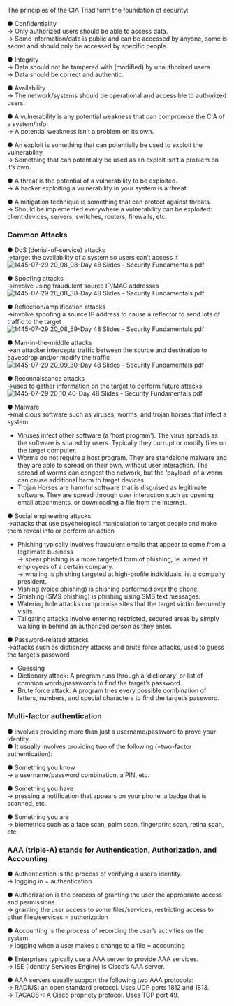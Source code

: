The principles of the CIA Triad form the foundation of security:

● Confidentiality  
→ Only authorized users should be able to access data.  
→ Some information/data is public and can be accessed by anyone, some is secret and should only be accessed by specific people.

● Integrity  
→ Data should not be tampered with (modified) by unauthorized users.  
→ Data should be correct and authentic.

● Availability  
→ The network/systems should be operational and accessible to authorized users.

● A vulnerability is any potential weakness that can compromise the CIA of a system/info.  
→ A potential weakness isn’t a problem on its own.

● An exploit is something that can potentially be used to exploit the vulnerability.  
→ Something that can potentially be used as an exploit isn’t a problem on it’s own.

● A threat is the potential of a vulnerability to be exploited.  
→ A hacker exploiting a vulnerability in your system is a threat.

● A mitigation technique is something that can protect against threats.  
→ Should be implemented everywhere a vulnerability can be exploited: client devices, servers, switches, routers, firewalls, etc.

###  Common Attacks

● DoS (denial-of-service) attacks  
→target the availability of a system so users can’t access it  
![1445-07-29 20_08_08-Day 48 Slides - Security Fundamentals pdf](https://github.com/0xVoLk/CCNA-Note/assets/100092212/9b33487d-5ff5-4471-92f9-b9fcb01cd32c)


● Spoofing attacks  
→involve using fraudulent source IP/MAC addresses  
![1445-07-29 20_08_38-Day 48 Slides - Security Fundamentals pdf](https://github.com/0xVoLk/CCNA-Note/assets/100092212/e90a0f7a-ed08-4c72-a894-96f2648d885d)


● Reflection/amplification attacks  
→involve spoofing a source IP address to cause a reflector to send lots of traffic to the target  
![1445-07-29 20_08_59-Day 48 Slides - Security Fundamentals pdf](https://github.com/0xVoLk/CCNA-Note/assets/100092212/63599500-a2e7-4713-a562-ac0a25ef768b)


● Man-in-the-middle attacks  
→an attacker intercepts traffic between the source and destination to eavesdrop and/or modify the traffic  
![1445-07-29 20_09_30-Day 48 Slides - Security Fundamentals pdf](https://github.com/0xVoLk/CCNA-Note/assets/100092212/8ea4e263-972d-49e0-87ef-971564a5aaa2)


● Reconnaissance attacks  
→used to gather information on the target to perform future attacks  
![1445-07-29 20_10_40-Day 48 Slides - Security Fundamentals pdf](https://github.com/0xVoLk/CCNA-Note/assets/100092212/fa8fa938-267b-436f-9f5e-2c1df455df28)


● Malware  
→malicious software such as viruses, worms, and trojan horses that infect a system  
- Viruses infect other software (a ‘host program’). The virus spreads as the software is shared by users. Typically they corrupt or modify files on the target computer.  
- Worms do not require a host program. They are standalone malware and they are able to spread on their own, without user interaction. The spread of worms can congest the network, but the ‘payload’ of a worm can cause additional harm to target devices.  
- Trojan Horses are harmful software that is disguised as legitimate software. They are spread through user interaction such as opening email attachments, or downloading a file from the Internet.

● Social engineering attacks  
→attacks that use psychological manipulation to target people and make them reveal info or perform an action  
- Phishing typically involves fraudulent emails that appear to come from a legitimate business  
  → spear phishing is a more targeted form of phishing, ie. aimed at employees of a certain company.  
  → whaling is phishing targeted at high-profile individuals, ie. a company president.
- Vishing (voice phishing) is phishing performed over the phone.
- Smishing (SMS phishing) is phishing using SMS text messages.
- Watering hole attacks compromise sites that the target victim frequently visits.
- Tailgating attacks involve entering restricted, secured areas by simply walking in behind an authorized person as they enter.

● Password-related attacks  
→attacks such as dictionary attacks and brute force attacks, used to guess the target’s password  
- Guessing  
- Dictionary attack: A program runs through a ‘dictionary’ or list of common words/passwords to find the target’s password.  
- Brute force attack: A program tries every possible combination of letters, numbers, and special characters to find the target’s password.


###  Multi-factor authentication 

● involves providing more than just a username/password to prove your identity.  
● It usually involves providing two of the following (=two-factor authentication):

● Something you know  
→ a username/password combination, a PIN, etc.

● Something you have  
→ pressing a notification that appears on your phone, a badge that is scanned, etc.

● Something you are  
→ biometrics such as a face scan, palm scan, fingerprint scan, retina scan, etc.


###  AAA (triple-A) stands for Authentication, Authorization, and Accounting

● Authentication is the process of verifying a user’s identity.  
→ logging in = authentication

● Authorization is the process of granting the user the appropriate access and permissions.  
→ granting the user access to some files/services, restricting access to other files/services = authorization

● Accounting is the process of recording the user’s activities on the system.  
→ logging when a user makes a change to a file = accounting

● Enterprises typically use a AAA server to provide AAA services.  
→ ISE (Identity Services Engine) is Cisco’s AAA server.

● AAA servers usually support the following two AAA protocols:  
→ RADIUS: an open standard protocol. Uses UDP ports 1812 and 1813.  
→ TACACS+: A Cisco propriety protocol. Uses TCP port 49.
